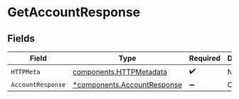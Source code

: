 # GetAccountResponse


## Fields

| Field                                                                     | Type                                                                      | Required                                                                  | Description                                                               |
| ------------------------------------------------------------------------- | ------------------------------------------------------------------------- | ------------------------------------------------------------------------- | ------------------------------------------------------------------------- |
| `HTTPMeta`                                                                | [components.HTTPMetadata](../../models/components/httpmetadata.md)        | :heavy_check_mark:                                                        | N/A                                                                       |
| `AccountResponse`                                                         | [*components.AccountResponse](../../models/components/accountresponse.md) | :heavy_minus_sign:                                                        | OK                                                                        |